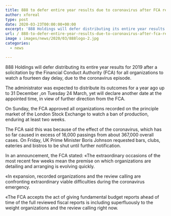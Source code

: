```yaml
---
title: 888 to defer entire year results due to coronavirus after FCA request
author: xforeal 
type: post
date: 2020-03-23T00:00:00+00:00
excerpt: '888 Holdings will defer distributing its entire year results for 2019 after a solicitation by the Financial Conduct Authority (FCA) for all organizations to watch a fourteen day delay, due to the coronavirus outbreak '
url: / 888-to-defer-entire-year-results-due-to-coronavirus-after-fca-request/
image : images/news/2020/03/888logo-2.jpg
categories:
  - news

---
```

888 Holdings will defer distributing its entire year results for 2019 after a solicitation by the Financial Conduct Authority (FCA) for all organizations to watch a fourteen day delay, due to the coronavirus episode. 

The administrator was expected to distribute its outcomes for a year ago up to 31 December ,on Tuesday 24 March, yet will declare another date at the appointed time, in view of further direction from the FCA. 

On Sunday, the FCA approved all organizations recorded on the principle market of the London Stock Exchange to watch a ban of production, enduring at least two weeks. 

The FCA said this was because of the effect of the coronavirus, which has so far caused in excess of 16,000 passings from about 367,000 overall cases. On Friday, UK Prime Minister Boris Johnson requested bars, clubs, eateries and bistros to be shut until further notification. 

In an announcement, the FCA stated: &#171;The extraordinary occasions of the most recent few weeks mean the premise on which organizations are detailing and arranging is evolving quickly. 

&#171;In expansion, recorded organizations and the review calling are confronting extraordinary viable difficulties during the coronavirus emergency. 

&#171;The FCA accepts the act of giving fundamental budget reports ahead of time of the full reviewed fiscal reports is including superfluously to the weight organizations and the review calling right now.